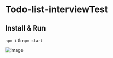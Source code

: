 # Todo-list-interviewTest

## Install & Run
`npm i` & `npm start`

![image](https://user-images.githubusercontent.com/59783952/153645902-6dc1e5b9-8b92-41f9-849b-e7b4c333cb9e.png)
